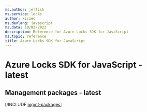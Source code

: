 ```yaml
---
ms.author: jeffish
ms.service: locks
author: xirzec
ms.devlang: javascript
ms.data: 10/03/2022
description: Reference for Azure Locks SDK for JavaScript
ms.topic: reference
title: Azure Locks SDK for JavaScript
---
```

# Azure Locks SDK for JavaScript - latest

## Management packages - latest
[!INCLUDE [mgmt-packages](locks-mgmt-index.md)]